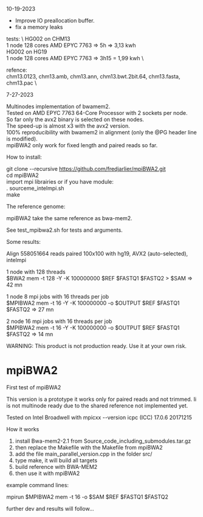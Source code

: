 10-19-2023

- Improve IO preallocation buffer.
- fix a memory leaks

tests: \ 
HG002 on CHM13 \
1 node 128 cores AMD EPYC 7763 => 5h => 3,13 kwh \
HG002 on HG19 \
1 node 128 cores  AMD EPYC 7763 => 3h15 = 1,99 kwh \


refence: \
chm13.0123, chm13.amb, chm13.ann, chm13.bwt.2bit.64, chm13.fasta, chm13.pac \





7-27-2023

Multinodes implementation of bwamem2.\
Tested on AMD EPYC 7763 64-Core Processor with 2 sockets per node.\
So far only the avx2 binary is selected on these nodes.\
The speed-up is almost x3 with the avx2 version.\
100% reproducibility with bwamem2 in alignment (only the @PG header line is modified).\
mpiBWA2 only work for fixed length and paired reads so far.

How to install:

git clone --recursive https://github.com/fredjarlier/mpiBWA2.git \
cd mpiBWA2 \
import mpi librairies or if you have module: \
. sourceme_intelmpi.sh\
make

The reference genome:

mpiBWA2 take the same reference as bwa-mem2.

See test_mpibwa2.sh for tests and arguments.

Some results:

Align 558051664 reads paired 100x100 with hg19, AVX2 (auto-selected), intelmpi

1 node with 128 threads\
$BWA2 mem -t 128 -Y -K 100000000 $REF $FASTQ1 $FASTQ2 > $SAM => 42 mn

1 node 8 mpi jobs with 16 threads per job\
$MPIBWA2 mem -t 16 -Y -K 100000000 -o $OUTPUT $REF $FASTQ1 $FASTQ2 => 27 mn

2 node 16 mpi jobs with 16 threads per job\
$MPIBWA2 mem -t 16 -Y -K 100000000 -o $OUTPUT $REF $FASTQ1 $FASTQ2 => 14 mn


WARNING: This product is not production ready. Use it at your own risk. 


# mpiBWA2

First test of mpiBWA2

This version is a prototype it works only for paired reads and not trimmed. 
Ii is not multinode ready due to the shared reference not implemented yet.


Tested on Intel Broadwell 
with mpicxx --version
icpc (ICC) 17.0.6 20171215

How it works

1) install Bwa-mem2-2.1 from Source_code_including_submodules.tar.gz
2) then replace the Makefile with the Makefile from mpiBWA2
3) add the file main_parallel_version.cpp in the folder src/
4) type make, it will build all targets 
5) build reference with BWA-MEM2
6) then use it with mpiBWA2

example command lines:

mpirun $MPIBWA2 mem -t 16 -o $SAM $REF $FASTQ1 $FASTQ2

further dev and results will follow...
